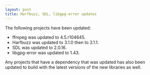 ```yaml
---
layout: post
title: Harfbuzz, SDL, libgpg-error updates
---
```


The following projects have been updated:
* ffmpeg was updated to 4.5.r104645.
* Harfbuzz was updated to 3.1.0 then to 3.1.1.
* SDL was updated to 2.0.16.
* libgpg-error was updated to 1.43.

Any projects that have a dependency that was updated has also been updated to build with the latest versions of the new libraries as well.